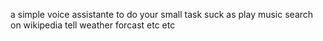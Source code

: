 a simple voice assistante to do your small task suck as play music search on wikipedia tell weather forcast etc etc
